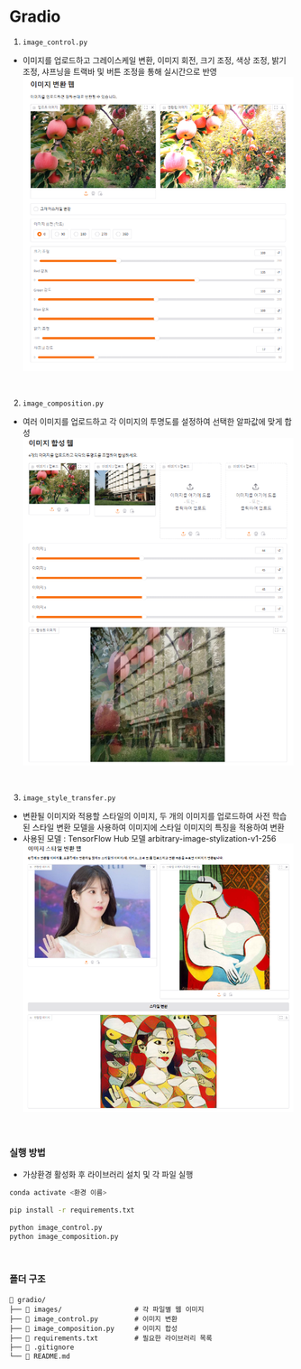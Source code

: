 # Gradio

1. `image_control.py`
- 이미지를 업로드하고 그레이스케일 변환, 이미지 회전, 크기 조정, 색상 조정, 밝기 조정, 샤프닝을 트랙바 및 버튼 조정을 통해 실시간으로 반영  
![그라디오_조절](images/image_control.png)  
<br>
  
2. `image_composition.py`
- 여러 이미지를 업로드하고 각 이미지의 투명도를 설정하여 선택한 알파값에 맞게 합성  
![그라디오_합성](images/image_composition.png)  
<br>  

3. `image_style_transfer.py`
- 변환될 이미지와 적용할 스타일의 이미지, 두 개의 이미지를 업로드하여 사전 학습된 스타일 변환 모델을 사용하여 이미지에 스타일 이미지의 특징을 적용하여 변환
- 사용된 모델 : TensorFlow Hub 모델 arbitrary-image-stylization-v1-256
![그라디오_스타일변환](images/image_style_transfer.png)  
<br><br>

### 실행 방법
- 가상환경 활성화 후 라이브러리 설치 및 각 파일 실행
```bash
conda activate <환경 이름>
```
```bash
pip install -r requirements.txt
```
```bash
python image_control.py
python image_composition.py
```
<br>  

### 폴더 구조
```plaintext
📁 gradio/
├── 📁 images/                  # 각 파일별 웹 이미지
├── 📄 image_control.py         # 이미지 변환
├── 📄 image_composition.py     # 이미지 합성
├── 📄 requirements.txt         # 필요한 라이브러리 목록
├── 📄 .gitignore
└── 📄 README.md                
```